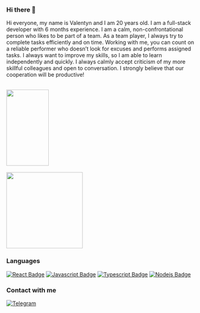 ### Hi there 👋

Hi everyone, my name is Valentyn and I am 20 years old. I am a full-stack developer with 6 months experience. I am a calm, non-confrontational person who likes to be part of a team. As a team player, I always try to complete tasks efficiently and on time. Working with me, you can count on a reliable performer who doesn’t look for excuses and performs assigned tasks. I always want to improve my skills, so I am able to learn independently and quickly. I always calmly accept criticism of my more skillful colleagues and open to conversation. I strongly believe that our cooperation will be productive!

<br/>

<a href="https://github.com/Valentyn13/github-readme-stats">
  <img height=200 align="center" width="47%" src="https://github-readme-stats.vercel.app/api?username=Valentyn13&show_icons=true&theme=transparent" />
</a>
<br/>
<br/>
<a href="https://github.com/Valentyn13/convoychat">
  <img height=200 align="center" src="https://github-readme-stats.vercel.app/api/top-langs?username=Valentyn13&layout=compact&langs_count=8&card_width=320" />
</a>


### Languages
[![React Badge](https://img.shields.io/badge/-React-61DBFB?style=for-the-badge&labelColor=black&logo=react&logoColor=61DBFB)](#) [![Javascript Badge](https://img.shields.io/badge/-Javascript-F0DB4F?style=for-the-badge&labelColor=black&logo=javascript&logoColor=F0DB4F)](#) [![Typescript Badge](https://img.shields.io/badge/-Typescript-007acc?style=for-the-badge&labelColor=black&logo=typescript&logoColor=007acc)](#) [![Nodejs Badge](https://img.shields.io/badge/-Nodejs-3C873A?style=for-the-badge&labelColor=black&logo=node.js&logoColor=3C873A)](#)

### Contact with me
[![Telegram](https://img.shields.io/badge/Telegram-blue?style=for-the-badge&logo=telegram)](https://t.me/berejnoy_val)


